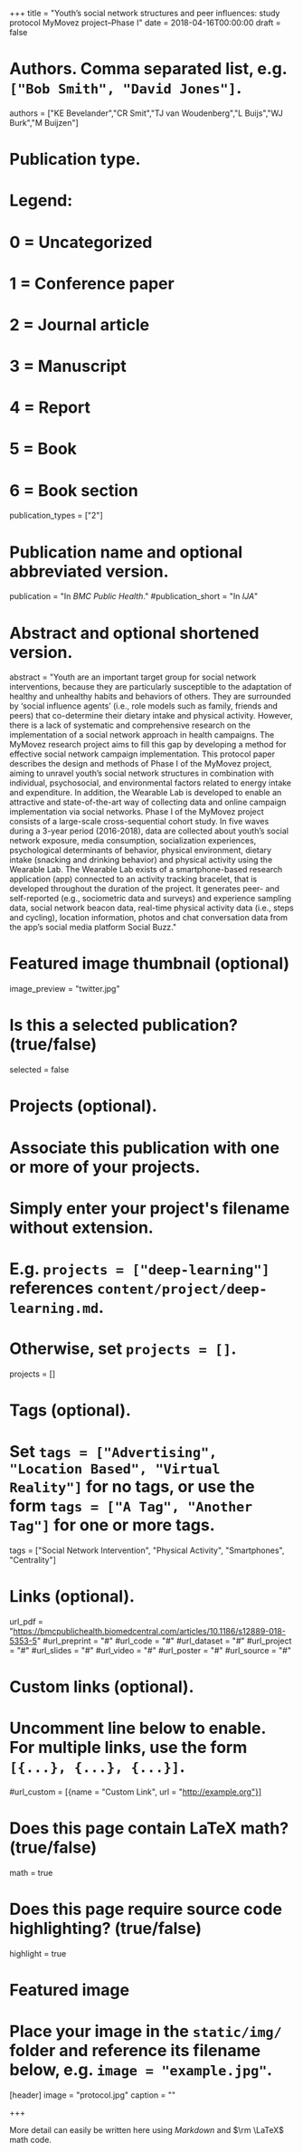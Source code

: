 +++
title = "Youth’s social network structures and peer influences: study protocol MyMovez project–Phase I"
date = 2018-04-16T00:00:00
draft = false

# Authors. Comma separated list, e.g. `["Bob Smith", "David Jones"]`.
authors = ["KE Bevelander","CR Smit","TJ van Woudenberg","L Buijs","WJ Burk","M Buijzen"]

# Publication type.
# Legend:
# 0 = Uncategorized
# 1 = Conference paper
# 2 = Journal article
# 3 = Manuscript
# 4 = Report
# 5 = Book
# 6 = Book section
publication_types = ["2"]

# Publication name and optional abbreviated version.
publication = "In *BMC Public Health*."
#publication_short = "In *IJA*"

# Abstract and optional shortened version.
abstract = "Youth are an important target group for social network interventions, because they are particularly susceptible to the adaptation of healthy and unhealthy habits and behaviors of others. They are surrounded by ‘social influence agents’ (i.e., role models such as family, friends and peers) that co-determine their dietary intake and physical activity. However, there is a lack of systematic and comprehensive research on the implementation of a social network approach in health campaigns. The MyMovez research project aims to fill this gap by developing a method for effective social network campaign implementation. This protocol paper describes the design and methods of Phase I of the MyMovez project, aiming to unravel youth’s social network structures in combination with individual, psychosocial, and environmental factors related to energy intake and expenditure. In addition, the Wearable Lab is developed to enable an attractive and state-of-the-art way of collecting data and online campaign implementation via social networks. Phase I of the MyMovez project consists of a large-scale cross-sequential cohort study. In five waves during a 3-year period (2016-2018), data are collected about youth’s social network exposure, media consumption, socialization experiences, psychological determinants of behavior, physical environment, dietary intake (snacking and drinking behavior) and physical activity using the Wearable Lab. The Wearable Lab exists of a smartphone-based research application (app) connected to an activity tracking bracelet, that is developed throughout the duration of the project. It generates peer- and self-reported (e.g., sociometric data and surveys) and experience sampling data, social network beacon data, real-time physical activity data (i.e., steps and cycling), location information, photos and chat conversation data from the app’s social media platform Social Buzz."

# Featured image thumbnail (optional)
image_preview = "twitter.jpg"

# Is this a selected publication? (true/false)
selected = false

# Projects (optional).
#   Associate this publication with one or more of your projects.
#   Simply enter your project's filename without extension.
#   E.g. `projects = ["deep-learning"]` references `content/project/deep-learning.md`.
#   Otherwise, set `projects = []`.
projects = []

# Tags (optional).
#   Set `tags = ["Advertising", "Location Based", "Virtual Reality"]` for no tags, or use the form `tags = ["A Tag", "Another Tag"]` for one or more tags.
tags = ["Social Network Intervention", "Physical Activity", "Smartphones", "Centrality"]

# Links (optional).
url_pdf = "https://bmcpublichealth.biomedcentral.com/articles/10.1186/s12889-018-5353-5"
#url_preprint = "#"
#url_code = "#"
#url_dataset = "#"
#url_project = "#"
#url_slides = "#"
#url_video = "#"
#url_poster = "#"
#url_source = "#"

# Custom links (optional).
#   Uncomment line below to enable. For multiple links, use the form `[{...}, {...}, {...}]`.
#url_custom = [{name = "Custom Link", url = "http://example.org"}]

# Does this page contain LaTeX math? (true/false)
math = true

# Does this page require source code highlighting? (true/false)
highlight = true

# Featured image
# Place your image in the `static/img/` folder and reference its filename below, e.g. `image = "example.jpg"`.
[header]
image = "protocol.jpg"
caption = ""

+++

More detail can easily be written here using *Markdown* and $\rm \LaTeX$ math code.
